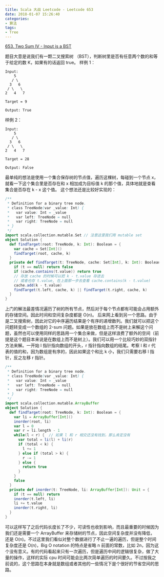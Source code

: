 ```yaml
---
title: Scala 大战 Leetcode - Leetcode 653
date: 2018-01-07 15:26:40
categories:
- 算法
tags:
- Tree
---
```


[653. Two Sum IV - Input is a BST](https://leetcode.com/problems/two-sum-iv-input-is-a-bst/description/)

题目大意是说我们有一颗二叉搜索树 （BST），判断树里是否有任意两个数的和等于给定的数 K，如果有的话返回 true。
样例 1：
```
Input: 
    5
   / \
  3   6
 / \   \
2   4   7

Target = 9

Output: True
```

样例 2：
```
Input: 
    5
   / \
  3   6
 / \   \
2   4   7

Target = 28

Output: False
```

<!--more-->

最单纯的想法是使用一个集合保存树的节点值，遍历这棵树，每碰到一个节点 x，就看一下这个集合里是否存在和 x 相加成为目标值 k 的那个值，具体地就是查看集合是否存在 k - x 这个值。
这个想法还是比较好实现的：

``` scala
/**
 * Definition for a binary tree node.
 * class TreeNode(var _value: Int) {
 *   var value: Int = _value
 *   var left: TreeNode = null
 *   var right: TreeNode = null
 * }
 */
import scala.collection.mutable.Set // 注意这里我们用 mutable set
object Solution {
  def findTarget(root: TreeNode, k: Int): Boolean = {
    var cache = Set[Int]()
    findTarget(root, cache, k)
  }
  private def findTarget(t: TreeNode, cache: Set[Int], k: Int): Boolean = {
    if (t == null) return false
    if (cache.contains(t.value)) return true
    // 存放 cache 的时候可以把 k - t.value 存进去
    // 或者也存 t.value, 在上面那一步去查看 cache.contains(k - t.value)
    cache.add(k - t.value) 
    findTarget(t.left, cache, k) || findTarget(t.right, cache, k)
  }
}
```
上门的解法最差情况遍历了树的所有节点，然后对于每个节点都有可能会占用额外的存储空间。因此时间和空间复杂度都是 O(n)。
后来网上看到另一个思路。由于是二叉搜索树，因此对它的中序遍历结果是个有序的递增数列。我们就可以把这个问题转变成一个数组的 2-sum 问题。如果是放在数组上而不是树上来解这个问题，虽然也可以使用同样的思路用一个集合来做，但是这样浪费了额外的空间（前提是这个题目本来说是在数组上而不是树上）。我们可以用一个比较巧妙的双指针方法来解。一开始 l 指针指向数组的开头，r 指针指向数组的结尾。考察 l 和 r 代表的值的和，因为数组是有序的，因此如果这个和比 k 小，我们只需要右移 l 指针，反之左移 r 指针。
``` scala
/**
 * Definition for a binary tree node.
 * class TreeNode(var _value: Int) {
 *   var value: Int = _value
 *   var left: TreeNode = null
 *   var right: TreeNode = null
 * }
 */
import scala.collection.mutable.ArrayBuffer
object Solution {
  def findTarget(root: TreeNode, k: Int): Boolean = {
    var li = ArrayBuffer[Int]()
    inorder(root, li)
    var l = 0
    var r = li.length - 1
    while(l < r) {  // 如果 l 和 r 相交还没有找到，那么肯定没有
      var total = li(l) + li(r)
      if (total < k) {
        l += 1
      } else if (total > k) {
        r -= 1
      } else {
        return true
      }
    }
    false
  }
  private def inorder(t: TreeNode, li: ArrayBuffer[Int]): Unit = {
    if (t == null) return
    inorder(t.left, li)
    li += t.value
    inorder(t.right, li)
  }
}
```
可以这样写了之后代码长度长了不少，可读性也收到影响，而且最重要的时候因为我们还是需要一个 ArrayBuffer 来存储树的节点，因此空间复杂度并没有降低，还是 O(n)。不过这里我们看似对整个数据进行了不止一遍的遍历，但是整个时间复杂度还是 O(n)，Big O notation 的特点是省略 n 前面的常数，比如 2n，因为这个没有意义。有的代码看起来只有一次遍历，但是遍历中间的逻辑很复杂，做了大量的操作，这样的实际 cpu 时间可能会比两次简单遍历的时间要久。不过按我之前说的，这个思路在本身就是数组或者其他的一些情况下是个很好的节省空间的思路。